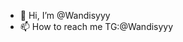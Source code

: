 - 👋 Hi, I’m @Wandisyyy
- 📫 How to reach me TG:@Wandisyyy

<!---
Wandisyyy/Wandisyyy is a ✨ special ✨ repository because its `README.md` (this file) appears on your GitHub profile.
You can click the Preview link to take a look at your changes.
--->

